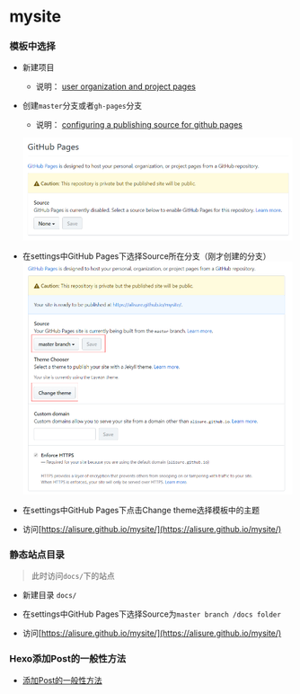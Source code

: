 # mysite

### 模板中选择

* 新建项目
    * 说明： [user organization and project pages](https://help.github.com/articles/user-organization-and-project-pages/)

* 创建`master`分支或者`gh-pages`分支
    * 说明： [configuring a publishing source for github pages](https://help.github.com/articles/configuring-a-publishing-source-for-github-pages/)

    ![select source](readme/select_source.png)

* 在settings中GitHub Pages下选择Source所在分支（刚才创建的分支）
![select branch and theme](readme/select_branch_and_theme.png)

* 在settings中GitHub Pages下点击Change theme选择模板中的主题

* 访问[https://alisure.github.io/mysite/](https://alisure.github.io/mysite/)


### 静态站点目录

> 此时访问`docs/`下的站点

* 新建目录 `docs/`

* 在settings中GitHub Pages下选择Source为`master branch /docs folder`

* 访问[https://alisure.github.io/mysite/](https://alisure.github.io/mysite/)


### Hexo添加Post的一般性方法

* [添加Post的一般性方法](./添加Post的一般性方法.md)
